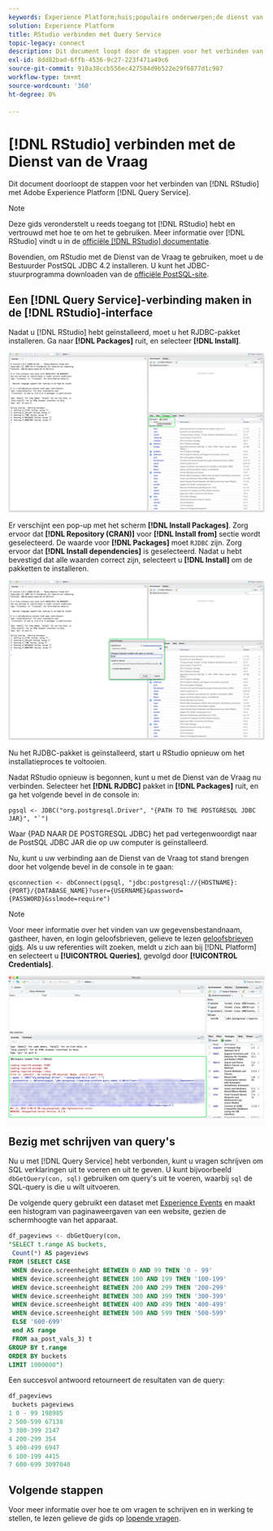 ```yaml
---
keywords: Experience Platform;huis;populaire onderwerpen;de dienst van de vraag;de vraagdienst;RStudio;rstudio;verbind met de vraagdienst;
solution: Experience Platform
title: RStudio verbinden met Query Service
topic-legacy: connect
description: Dit document loopt door de stappen voor het verbinden van R Studio met de Dienst van de Vraag van Adobe Experience Platform.
exl-id: 8dd82bad-6ffb-4536-9c27-223f471a49c6
source-git-commit: 910a38ccb556ec427584d9b522e29f6877d1c987
workflow-type: tm+mt
source-wordcount: '360'
ht-degree: 0%

---
```


# [!DNL RStudio] verbinden met de Dienst van de Vraag

Dit document doorloopt de stappen voor het verbinden van [!DNL RStudio] met Adobe Experience Platform [!DNL Query Service].

>[!NOTE]
>
> Deze gids veronderstelt u reeds toegang tot [!DNL RStudio] hebt en vertrouwd met hoe te om het te gebruiken. Meer informatie over [!DNL RStudio] vindt u in de [officiële [!DNL RStudio] documentatie](https://rstudio.com/products/rstudio/).
> 
> Bovendien, om RStudio met de Dienst van de Vraag te gebruiken, moet u de Bestuurder PostSQL JDBC 4.2 installeren. U kunt het JDBC-stuurprogramma downloaden van de [officiële PostSQL-site](https://jdbc.postgresql.org/download.html).

## Een [!DNL Query Service]-verbinding maken in de [!DNL RStudio]-interface

Nadat u [!DNL RStudio] hebt geïnstalleerd, moet u het RJDBC-pakket installeren. Ga naar **[!DNL Packages]** ruit, en selecteer **[!DNL Install]**.

![](../images/clients/rstudio/install-package.png)

Er verschijnt een pop-up met het scherm **[!DNL Install Packages]**. Zorg ervoor dat **[!DNL Repository (CRAN)]** voor **[!DNL Install from]** sectie wordt geselecteerd. De waarde voor **[!DNL Packages]** moet `RJDBC` zijn. Zorg ervoor dat **[!DNL Install dependencies]** is geselecteerd. Nadat u hebt bevestigd dat alle waarden correct zijn, selecteert u **[!DNL Install]** om de pakketten te installeren.

![](../images/clients/rstudio/install-jrdbc.png)

Nu het RJDBC-pakket is geïnstalleerd, start u RStudio opnieuw om het installatieproces te voltooien.

Nadat RStudio opnieuw is begonnen, kunt u met de Dienst van de Vraag nu verbinden. Selecteer het **[!DNL RJDBC]** pakket in **[!DNL Packages]** ruit, en ga het volgende bevel in de console in:

```console
pgsql <- JDBC("org.postgresql.Driver", "{PATH TO THE POSTGRESQL JDBC JAR}", "`")
```

Waar {PAD NAAR DE POSTGRESQL JDBC} het pad vertegenwoordigt naar de PostSQL JDBC JAR die op uw computer is geïnstalleerd.

Nu, kunt u uw verbinding aan de Dienst van de Vraag tot stand brengen door het volgende bevel in de console in te gaan:

```console
qsconnection <- dbConnect(pgsql, "jdbc:postgresql://{HOSTNAME}:{PORT}/{DATABASE_NAME}?user={USERNAME}&password={PASSWORD}&sslmode=require")
```

>[!NOTE]
>
>Voor meer informatie over het vinden van uw gegevensbestandnaam, gastheer, haven, en login geloofsbrieven, gelieve te lezen [geloofsbrieven gids](../ui/credentials.md). Als u uw referenties wilt zoeken, meldt u zich aan bij [!DNL Platform] en selecteert u **[!UICONTROL Queries]**, gevolgd door **[!UICONTROL Credentials]**.

![](../images/clients/rstudio/connection-rjdbc.png)

## Bezig met schrijven van query&#39;s

Nu u met [!DNL Query Service] hebt verbonden, kunt u vragen schrijven om SQL verklaringen uit te voeren en uit te geven. U kunt bijvoorbeeld `dbGetQuery(con, sql)` gebruiken om query&#39;s uit te voeren, waarbij `sql` de SQL-query is die u wilt uitvoeren.

De volgende query gebruikt een dataset met [Experience Events](../best-practices/experience-event-queries.md) en maakt een histogram van paginaweergaven van een website, gezien de schermhoogte van het apparaat.

```sql
df_pageviews <- dbGetQuery(con,
"SELECT t.range AS buckets, 
 Count(*) AS pageviews 
FROM (SELECT CASE 
 WHEN device.screenheight BETWEEN 0 AND 99 THEN '0 - 99' 
 WHEN device.screenheight BETWEEN 100 AND 199 THEN '100-199' 
 WHEN device.screenheight BETWEEN 200 AND 299 THEN '200-299' 
 WHEN device.screenheight BETWEEN 300 AND 399 THEN '300-399' 
 WHEN device.screenheight BETWEEN 400 AND 499 THEN '400-499' 
 WHEN device.screenheight BETWEEN 500 AND 599 THEN '500-599' 
 ELSE '600-699' 
 end AS range 
 FROM aa_post_vals_3) t 
GROUP BY t.range 
ORDER BY buckets 
LIMIT 1000000")
```

Een succesvol antwoord retourneert de resultaten van de query:

```r
df_pageviews
 buckets pageviews
1 0 - 99 198985
2 500-599 67138
3 300-399 2147
4 200-299 354
5 400-499 6947
6 100-199 4415
7 600-699 3097040
```

## Volgende stappen

Voor meer informatie over hoe te om vragen te schrijven en in werking te stellen, te lezen gelieve de gids op [lopende vragen](../best-practices/writing-queries.md).
